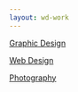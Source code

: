 ```yaml
---
layout: wd-work
---
```

[Graphic Design](graphic-design.html)

[Web Design](web-design.html)

[Photography](photography.html)
